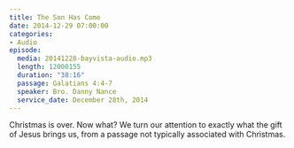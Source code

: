 ```yaml
---
title: The Son Has Come
date: 2014-12-29 07:00:00
categories:
- Audio
episode:
  media: 20141228-bayvista-audio.mp3
  length: 12000155
  duration: "38:16"
  passage: Galatians 4:4-7
  speaker: Bro. Danny Nance
  service_date: December 28th, 2014
---
```

Christmas is over. Now what? We turn our attention to exactly what the gift of Jesus brings us, from a passage not typically associated with Christmas.